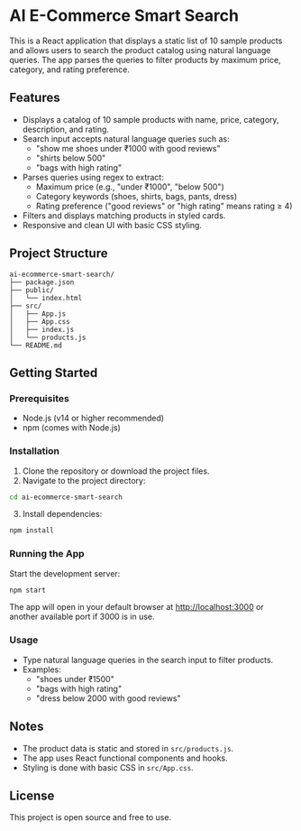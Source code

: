 # AI E-Commerce Smart Search

This is a React application that displays a static list of 10 sample products and allows users to search the product catalog using natural language queries. The app parses the queries to filter products by maximum price, category, and rating preference.

## Features

- Displays a catalog of 10 sample products with name, price, category, description, and rating.
- Search input accepts natural language queries such as:
  - "show me shoes under ₹1000 with good reviews"
  - "shirts below 500"
  - "bags with high rating"
- Parses queries using regex to extract:
  - Maximum price (e.g., "under ₹1000", "below 500")
  - Category keywords (shoes, shirts, bags, pants, dress)
  - Rating preference ("good reviews" or "high rating" means rating ≥ 4)
- Filters and displays matching products in styled cards.
- Responsive and clean UI with basic CSS styling.

## Project Structure

```
ai-ecommerce-smart-search/
├── package.json
├── public/
│   └── index.html
├── src/
│   ├── App.js
│   ├── App.css
│   ├── index.js
│   └── products.js
└── README.md
```

## Getting Started

### Prerequisites

- Node.js (v14 or higher recommended)
- npm (comes with Node.js)

### Installation

1. Clone the repository or download the project files.
2. Navigate to the project directory:

```bash
cd ai-ecommerce-smart-search
```

3. Install dependencies:

```bash
npm install
```

### Running the App

Start the development server:

```bash
npm start
```

The app will open in your default browser at [http://localhost:3000](http://localhost:3000) or another available port if 3000 is in use.

### Usage

- Type natural language queries in the search input to filter products.
- Examples:
  - "shoes under ₹1500"
  - "bags with high rating"
  - "dress below 2000 with good reviews"

## Notes

- The product data is static and stored in `src/products.js`.
- The app uses React functional components and hooks.
- Styling is done with basic CSS in `src/App.css`.

## License

This project is open source and free to use.
